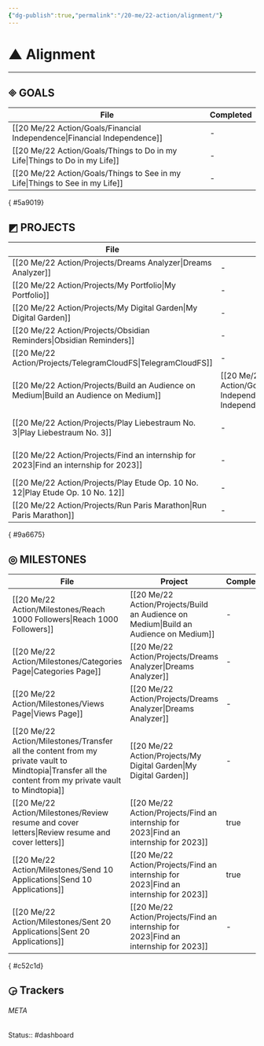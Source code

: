 ```yaml
---
{"dg-publish":true,"permalink":"/20-me/22-action/alignment/"}
---
```


# ▲ Alignment
---

## 🞜 GOALS
| File                                                                            | Completed |
| ------------------------------------------------------------------------------- | --------- |
| [[20 Me/22 Action/Goals/Financial Independence\|Financial Independence]]     | \-        |
| [[20 Me/22 Action/Goals/Things to Do in my Life\|Things to Do in my Life]]   | \-        |
| [[20 Me/22 Action/Goals/Things to See in my Life\|Things to See in my Life]] | \-        |

{ #5a9019}


## ◩ PROJECTS
| File                                                                                     | Goal                                                                        | Completed | Deadline          |
| ---------------------------------------------------------------------------------------- | --------------------------------------------------------------------------- | --------- | ----------------- |
| [[20 Me/22 Action/Projects/Dreams Analyzer\|Dreams Analyzer]]                         | \-                                                                          | \-        | \-                |
| [[20 Me/22 Action/Projects/My Portfolio\|My Portfolio]]                               | \-                                                                          | \-        | \-                |
| [[20 Me/22 Action/Projects/My Digital Garden\|My Digital Garden]]                     | \-                                                                          | \-        | \-                |
| [[20 Me/22 Action/Projects/Obsidian Reminders\|Obsidian Reminders]]                   | \-                                                                          | \-        | \-                |
| [[20 Me/22 Action/Projects/TelegramCloudFS\|TelegramCloudFS]]                         | \-                                                                          | \-        | \-                |
| [[20 Me/22 Action/Projects/Build an Audience on Medium\|Build an Audience on Medium]] | [[20 Me/22 Action/Goals/Financial Independence\|Financial Independence]] | \-        | \-                |
| [[20 Me/22 Action/Projects/Play Liebestraum No. 3\|Play Liebestraum No. 3]]           | \-                                                                          | \-        | February 01, 2023 |
| [[20 Me/22 Action/Projects/Find an internship for 2023\|Find an internship for 2023]] | \-                                                                          | \-        | March 01, 2023    |
| [[20 Me/22 Action/Projects/Play Etude Op. 10 No. 12\|Play Etude Op. 10 No. 12]]       | \-                                                                          | \-        | April 01, 2023    |
| [[20 Me/22 Action/Projects/Run Paris Marathon\|Run Paris Marathon]]                   | \-                                                                          | \-        | April 01, 2023    |

{ #9a6675}


## ◎ MILESTONES
| File                                                                                                                                                       | Project                                                                                  | Completed | Deadline         |
| ---------------------------------------------------------------------------------------------------------------------------------------------------------- | ---------------------------------------------------------------------------------------- | --------- | ---------------- |
| [[20 Me/22 Action/Milestones/Reach 1000 Followers\|Reach 1000 Followers]]                                                                               | [[20 Me/22 Action/Projects/Build an Audience on Medium\|Build an Audience on Medium]] | \-        | \-               |
| [[20 Me/22 Action/Milestones/Categories Page\|Categories Page]]                                                                                         | [[20 Me/22 Action/Projects/Dreams Analyzer\|Dreams Analyzer]]                         | \-        | \-               |
| [[20 Me/22 Action/Milestones/Views Page\|Views Page]]                                                                                                   | [[20 Me/22 Action/Projects/Dreams Analyzer\|Dreams Analyzer]]                         | \-        | \-               |
| [[20 Me/22 Action/Milestones/Transfer all the content from my private vault to Mindtopia\|Transfer all the content from my private vault to Mindtopia]] | [[20 Me/22 Action/Projects/My Digital Garden\|My Digital Garden]]                     | \-        | \-               |
| [[20 Me/22 Action/Milestones/Review resume and cover letters\|Review resume and cover letters]]                                                         | [[20 Me/22 Action/Projects/Find an internship for 2023\|Find an internship for 2023]] | true      | January 20, 2023 |
| [[20 Me/22 Action/Milestones/Send 10 Applications\|Send 10 Applications]]                                                                               | [[20 Me/22 Action/Projects/Find an internship for 2023\|Find an internship for 2023]] | true      | January 20, 2023 |
| [[20 Me/22 Action/Milestones/Sent 20 Applications\|Sent 20 Applications]]                                                                               | [[20 Me/22 Action/Projects/Find an internship for 2023\|Find an internship for 2023]] | \-        | January 24, 2023 |

{ #c52c1d}


## ◶ Trackers





###### META
Status:: #dashboard 

